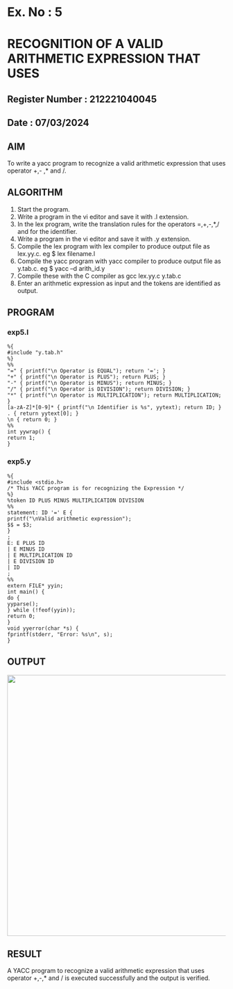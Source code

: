 # Ex. No : 5	
# RECOGNITION OF A VALID ARITHMETIC EXPRESSION THAT USES
## Register Number : 212221040045
## Date : 07/03/2024

## AIM   
To write a yacc program to recognize a valid arithmetic expression that uses operator +,- ,* and /.

## ALGORITHM
1.	Start the program.
2.	Write a program in the vi editor and save it with .l extension.
3.	In the lex program, write the translation rules for the operators =,+,-,*,/ and for the identifier.
4.	Write a program in the vi editor and save it with .y extension.
5.	Compile the lex program with lex compiler to produce output file as lex.yy.c. eg $ lex filename.l
6.	Compile the yacc program with yacc compiler to produce output file as y.tab.c. eg $ yacc –d arith_id.y
7.	Compile these with the C compiler as gcc lex.yy.c y.tab.c
8.	Enter an arithmetic expression as input and the tokens are identified as output.

## PROGRAM
### exp5.l
```
%{
#include "y.tab.h"
%}
%%
"=" { printf("\n Operator is EQUAL"); return '='; }
"+" { printf("\n Operator is PLUS"); return PLUS; }
"-" { printf("\n Operator is MINUS"); return MINUS; }
"/" { printf("\n Operator is DIVISION"); return DIVISION; }
"*" { printf("\n Operator is MULTIPLICATION"); return MULTIPLICATION; }
[a-zA-Z]*[0-9]* { printf("\n Identifier is %s", yytext); return ID; }
. { return yytext[0]; }
\n { return 0; }
%%
int yywrap() {
return 1;
}
```

### exp5.y
```
%{
#include <stdio.h>
/* This YACC program is for recognizing the Expression */
%}
%token ID PLUS MINUS MULTIPLICATION DIVISION
%%
statement: ID '=' E {
printf("\nValid arithmetic expression");
$$ = $3;
}
;
E: E PLUS ID
| E MINUS ID
| E MULTIPLICATION ID
| E DIVISION ID
| ID
;
%%
extern FILE* yyin;
int main() {
do {
yyparse();
} while (!feof(yyin));
return 0;
}
void yyerror(char *s) {
fprintf(stderr, "Error: %s\n", s);
}
```  

## OUTPUT 
<img src="https://github.com/DonBoscoBlaiseA/19CS409-Compiler-Design-Lab/assets/140850829/e097239c-8171-4150-9d8a-e2bcb740119c.png" width="600">

## RESULT
A YACC program to recognize a valid arithmetic expression that uses operator +,-,* and / is executed successfully and the output is verified.
